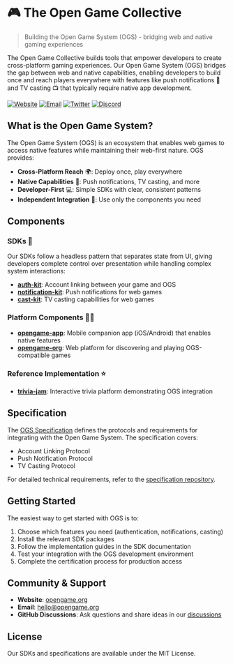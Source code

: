 # 🎮 The Open Game Collective

> Building the Open Game System (OGS) - bridging web and native gaming experiences

The Open Game Collective builds tools that empower developers to create cross-platform gaming experiences. Our Open Game System (OGS) bridges the gap between web and native capabilities, enabling developers to build once and reach players everywhere with features like push notifications 📱 and TV casting 📺 that typically require native app development.

[![Website](https://img.shields.io/badge/website-opengame.org-blue)](https://opengame.org)
[![Email](https://img.shields.io/badge/email-hello%40opengame.org-blue)](mailto:hello@opengame.org)
[![Twitter](https://img.shields.io/badge/X/Twitter-@OpenGameCo-blue)](https://x.com/OpenGameCo)
[![Discord](https://img.shields.io/badge/Discord-Join%20Us-7289DA)](https://discord.gg/n8TWakM7k8)

## What is the Open Game System?

The Open Game System (OGS) is an ecosystem that enables web games to access native features while maintaining their web-first nature. OGS provides:

- **Cross-Platform Reach** 🌍: Deploy once, play everywhere
- **Native Capabilities** 🔔: Push notifications, TV casting, and more
- **Developer-First** 💻: Simple SDKs with clear, consistent patterns
- **Independent Integration** 🧩: Use only the components you need

## Components

### SDKs 🧰

Our SDKs follow a headless pattern that separates state from UI, giving developers complete control over presentation while handling complex system interactions:

- **[auth-kit](https://github.com/open-game-collective/auth-kit)**: Account linking between your game and OGS
- **[notification-kit](https://github.com/open-game-collective/notification-kit)**: Push notifications for web games
- **[cast-kit](https://github.com/open-game-collective/cast-kit)**: TV casting capabilities for web games

### Platform Components 📱🌐

- **[opengame-app](https://github.com/open-game-collective/opengame-app)**: Mobile companion app (iOS/Android) that enables native features
- **[opengame-org](https://github.com/open-game-collective/opengame-org)**: Web platform for discovering and playing OGS-compatible games

### Reference Implementation ⭐

- **[trivia-jam](https://github.com/open-game-collective/trivia-jam)**: Interactive trivia platform demonstrating OGS integration

## Specification

The [OGS Specification](https://github.com/open-game-collective/specification) defines the protocols and requirements for integrating with the Open Game System. The specification covers:

- Account Linking Protocol
- Push Notification Protocol
- TV Casting Protocol

For detailed technical requirements, refer to the [specification repository](https://github.com/open-game-collective/specification).

## Getting Started

The easiest way to get started with OGS is to:

1. Choose which features you need (authentication, notifications, casting)
2. Install the relevant SDK packages
3. Follow the implementation guides in the SDK documentation
4. Test your integration with the OGS development environment
5. Complete the certification process for production access

## Community & Support

- **Website**: [opengame.org](https://opengame.org)
- **Email**: [hello@opengame.org](mailto:hello@opengame.org)
- **GitHub Discussions**: Ask questions and share ideas in our [discussions](https://github.com/orgs/open-game-collective/discussions)

## License

Our SDKs and specifications are available under the MIT License.
